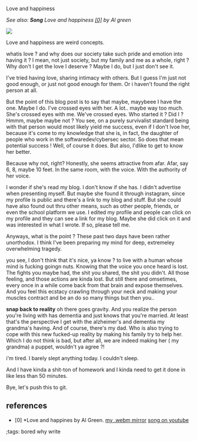 Love and happiness

_See also: **Song** Love and happiness [[0]](#references) by Al green_

<img src=alice.jpeg >

Love and happiness are weird concepts.

whatis love ? and why does our society take such pride and emotion 
into having it ? I mean, not just society, but my family and me as a
whole, right ? Why don't I get the love I deserve ? Maybe I do, but
I just don't see it.

I've tried having love, sharing intimacy with others. But I guess I'm
just not good enough, or just not good enough for them. Or i haven't
found the right person at all. 

But the point of this blog post is to say that maybe, mayybeee
I have the one. Maybe I do. I've crossed eyes with her. A lot.. maybe
way too much. She's crossed eyes with me. We've crossed eyes. 
Who started it ? Did I ? Hmmm, maybe maybe not ? You see, on a 
purely survivalist standard being with that person would most likely
yield me success, even if I don't lvoe her, because it's come to
my knowledge that she is, in fact, the daughter of people
who work in the softwaredev/cybersec sector. So does that mean
potential success ! Well, of course it does. But also, I'dlike to get
to know her better.

Because why not, right? Honestly, she seems attractive from afar. 
Afar, say 6, 8, maybe 10 feet. In the same room, with the voice.
With the authority of her voice. 

I wonder if she's read my blog. I don't know if she has. I didn't 
advertise when presenting myself. But maybe she found it through
instagram, since my profile is public and there's a link to my blog
and stuff. But she could have also found out thru other means,
such as other people, friends, or even the school platform we 
use. I edited my profile and people can click on my profile 
and they can see a link for my blog. Maybe she did click on it
and was interested in what I wrote. If so, please tell me.

Anyways, what is the point ? These past two days have been rather
unorthodox. I think I've been preparing my mind for deep,
extremeley overwhelming tragedy.

you see, I don't think that it's nice, ya know ? to live with a human
whose mind is fucking goingn nuts. Knowing that the voice you once heard
is lost. The fights you maybe had, the shit you shared, the shit 
you didn't. All those feeling, and those actions are kinda lost. But still
there and omsetimes, every once in a while come back from that brain
and expose themselves. And you feel this 
ecstacy crawling through your neck and making your muscles contract
and be an do so many things but then you..

**snap back to reality** oh there goes gravity. And you realize the person
you're living with has dementia and just knows that you're married.
At least that's the perspective I get with the alzheimer's and dementia my
grandma's having. And of course, there's my dad. Who is also trying to cope
with this new fucked-up reality by making his family try to help her. Which
I do not think is bad, but after all, we are indeed making her ( my grandma) 
a puppet, wouldn't ya agree ?! 

i'm tired. I barely slept anything today. I couldn't sleep.

And I have kinda a shit-ton of homework and I kinda need to get it done in like
less than 50 minutes.

Bye, let's push this to git.


## references

- [0] *Love and happines by Al Green. 
[my .webm mirror](https://files.thetrevor.tech/musique/Al%20Green%20-%20Love%20and%20Happiness%20%5BrqqAnjY2Rmo%5D.webm)
[song on youtube](https://www.youtube.com/watch?v=rqqAnjY2Rmo)

;tags: bored why write 
